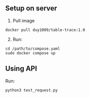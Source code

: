 ## Setup on server
1. Pull image
```
docker pull duy1009/table-trace:1.0
```

2. Run:
```
cd /path/to/compose.yaml
sudo docker compose up 
```

## Using API
Run:
```
python3 test_request.py
```

